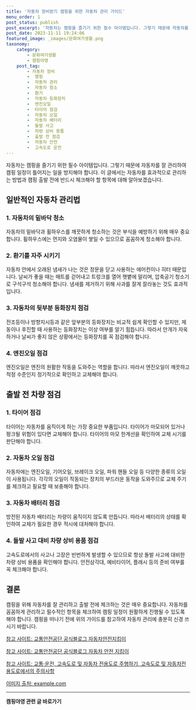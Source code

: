 ```yaml
---
title: '자동차 정비받기 캠핑을 위한 자동차 관리 가이드'
menu_order: 1
post_status: publish
post_excerpt: '자동차는 캠핑을 즐기기 위한 필수 아이템입니다. 그렇기 때문에 자동차를 잘 관리하여 캠핑 일정이 틀어지는 일을 방지해야 합니다. 이 글에서는 자동차를 효과적으로 관리하는 방법과 캠핑 출발 전에 반드시 체크해야 할 항목에 대해 알아보겠습니다.'
post_date: 2023-11-11 19:24:06
featured_image: _images/문화여가생활.png
taxonomy:
    category:
        - 문화여가생활
        - 캠핑야영
    post_tag:
        - 자동차 정비
        -  캠핑
        -  자동차 관리
        -  자동차 청소
        -  환기
        -  자동차 등화장치
        -  엔진오일
        -  타이어 점검
        -  자동차 오일
        -  자동차 배터리
        -  돌발 사고
        -  차량 상비 용품
        -  출발 전 점검
        -  자동차 안전
        -  고속도로 운전
---
```




자동차는 캠핑을 즐기기 위한 필수 아이템입니다. 그렇기 때문에 자동차를 잘 관리하여 캠핑 일정이 틀어지는 일을 방지해야 합니다. 이 글에서는 자동차를 효과적으로 관리하는 방법과 캠핑 출발 전에 반드시 체크해야 할 항목에 대해 알아보겠습니다.

## 일반적인 자동차 관리법

### 1. 자동차의 밑바닥 청소

자동차의 밑바닥과 휠하우스를 깨끗하게 청소하는 것은 부식을 예방하기 위해 매우 중요합니다. 휠하우스에는 먼지와 오염물이 쌓일 수 있으므로 꼼꼼하게 청소해야 합니다.

### 2. 환기를 자주 시키기

자동차 안에서 오래된 냄새가 나는 것은 창문을 닫고 사용하는 에어컨이나 히터 때문입니다. 날씨가 좋을 때는 매트를 걷어내고 트렁크를 열어 햇볕에 말리며, 압축공기 청소기로 구석구석 청소해야 합니다. 냄새를 제거하기 위해 사과를 잘게 잘라놓는 것도 효과적입니다.

### 3. 자동차의 뒷부분 등화장치 점검

전조등이나 방향지시등과 같은 앞부분의 등화장치는 비교적 쉽게 확인할 수 있지만, 제동이나 후진할 때 사용하는 등화장치는 이상 여부를 알기 힘듭니다. 따라서 안개가 자욱하거나 날씨가 좋지 않은 상황에서는 등화장치를 꼭 점검해야 합니다.

### 4. 엔진오일 점검

엔진오일은 엔진의 원활한 작동을 도와주는 역할을 합니다. 따라서 엔진오일이 깨끗하고 적정 수준인지 정기적으로 확인하고 교체해야 합니다.

## 출발 전 차량 점검

### 1. 타이어 점검

타이어는 자동차를 움직이게 하는 가장 중요한 부품입니다. 타이어가 마모되어 있거나 펑크될 위험이 있다면 교체해야 합니다. 타이어의 마모 한계선을 확인하여 교체 시기를 판단해야 합니다.

### 2. 자동차 오일 점검

자동차에는 엔진오일, 기어오일, 브레이크 오일, 파워 핸들 오일 등 다양한 종류의 오일이 사용됩니다. 각각의 오일이 작동되는 장치의 부드러운 동작을 도와주므로 교체 주기를 체크하고 필요할 때 보충해야 합니다.

### 3. 자동차 배터리 점검

방전된 자동차 배터리는 차량이 움직이지 않도록 만듭니다. 따라서 배터리의 상태를 확인하여 교체가 필요한 경우 적시에 대처해야 합니다.

### 4. 돌발 사고 대비 차량 상비 용품 점검

고속도로에서의 사고나 고장은 빈번하게 발생할 수 있으므로 항상 돌발 사고에 대비한 차량 상비 용품을 확인해야 합니다. 안전삼각대, 예비타이어, 플래시 등의 준비 여부를 꼭 체크해야 합니다.

## 결론

캠핑을 위해 자동차를 잘 관리하고 출발 전에 체크하는 것은 매우 중요합니다. 자동차를 꼼꼼하게 관리하고 필수적인 항목을 체크하여 캠핑 일정이 원활하게 진행될 수 있도록 해야 합니다. 캠핑을 떠나기 전에 위의 가이드를 참고하여 자동차 관리에 충분히 신경 쓰시기 바랍니다.

[참고 사이트: 교통안전공단 공식블로그 자동차안전지킴이](https://example.com/car-safety-tips)

[참고 사이트: 교통안전공단 공식블로그 자동차 안전 지킴이](https://example.com/car-maintenance)

[참고 사이트: 교통·운전, 고속도로 및 자동차 전용도로 주행하기, 고속도로 및 자동차전용도로에서의 주의사항](https://example.com/driving-on-highways)

[이미지 출처: example.com](https://example.com)


<!-- wp:separator -->
<hr class="wp-block-separator has-alpha-channel-opacity"/>
<!-- /wp:separator -->

<!-- wp:group {"backgroundColor":"base","layout":{"type":"constrained"}} -->
<div class="wp-block-group has-base-background-color has-background"><!-- wp:paragraph {"align":"center","fontSize":"medium"} -->
<p class="has-text-align-center has-large-font-size"><strong>캠핑야영 관련 글 바로가기</strong></p>
<!-- /wp:paragraph -->


<!-- wp:latest-posts
{"categories":[{"id":16146,"count":19,"description":"","link":"https://uknowlaw.com/category/%ec%ba%a0%ed%95%91%ec%95%bc%ec%98%81/","name":"캠핑야영","slug":"캠핑야영","taxonomy":"category","parent":0,"meta":[],"_links":{"self":[{"href":"https://uknowlaw.com/wp-json/wp/v2/categories/16146"}],"collection":[{"href":"https://uknowlaw.com/wp-json/wp/v2/categories"}],"about":[{"href":"https://uknowlaw.com/wp-json/wp/v2/taxonomies/category"}],"wp:post_type":[{"href":"https://uknowlaw.com/wp-json/wp/v2/posts?categories=16146"}],"curies":[{"name":"wp","href":"https://api.w.org/{rel}","templated":true}]}}],"postsToShow":100,"excerptLength":28,"postLayout":"grid","columns":2,"featuredImageAlign":"left","featuredImageSizeSlug":"large","fontSize":"small"} /--></div>
<!-- /wp:group -->